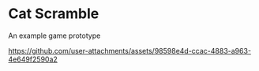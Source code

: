 # Cat Scramble

An example game prototype

https://github.com/user-attachments/assets/98598e4d-ccac-4883-a963-4e649f2590a2

